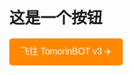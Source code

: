 
# 这是一个按钮




<a href="https://github.com/kumoSleeping/TomorinBOT">
    <button class="custom-button">飞往 TomorinBOT v3 ✈️</button>
</a>
<style>
    .custom-button {
        background-color: #ff8800;
        color: white;
        border: none;
        padding: 10px 20px;
        text-align: center;
        text-decoration: none;
        display: inline-block;
        font-size: 16px;
        border-radius: 5px;
        cursor: pointer;
    }

    .custom-button:hover {
        background-color: #ff8800;
    }
</style>
